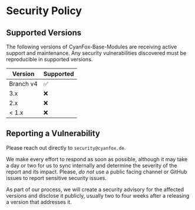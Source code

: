 # Security Policy

## Supported Versions

The following versions of CyanFox-Base-Modules are receiving active support and maintenance. Any security
vulnerabilities discovered must be reproducible in supported versions.

| Version   | Supported          |
|-----------|--------------------|
| Branch v4 | :white_check_mark: |
| 3.x       | :x:                |
| 2.x       | :x:                |
| < 1.x     | :x:                |

## Reporting a Vulnerability

Please reach out directly to `security@cyanfox.de`.

We make every effort to respond as soon as possible, although it may take a day or two for us to sync internally and
determine the severity of the report and its impact. Please, _do not_ use a public facing channel or GitHub issues to
report sensitive security issues.

As part of our process, we will create a security advisory for the affected versions and disclose it publicly, usually
two to four weeks after a releasing a version that addresses it.
